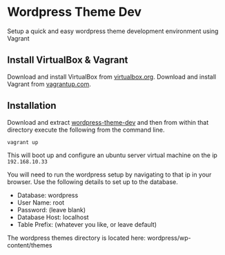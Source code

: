 # Wordpress Theme Dev

Setup a quick and easy wordpress theme development environment using Vagrant

## Install VirtualBox & Vagrant

Download and install VirtualBox from [virtualbox.org](https://www.virtualbox.org/).
Download and install Vagrant from [vagrantup.com](vagrantup.com).

## Installation

Download and extract [wordpress-theme-dev](https://github.com/olorton/wordpress-theme-dev/archive/master.zip) and then from within that directory execute the following from the command line.

```
vagrant up
```

This will boot up and configure an ubuntu server virtual machine on the ip ```192.168.10.33```

You will need to run the wordpress setup by navigating to that ip in your browser. Use the following details to set up to the database.

* Database: wordpress
* User Name: root
* Password: (leave blank)
* Database Host: localhost
* Table Prefix: (whatever you like, or leave default)

The wordpress themes directory is located here: wordpress/wp-content/themes
